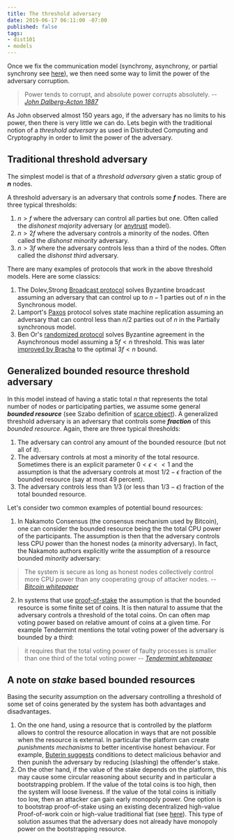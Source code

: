 ```yaml
---
title: The threshold adversary
date: 2019-06-17 06:11:00 -07:00
published: false
tags:
- dist101
- models
---
```


Once we fix the communication model (synchrony, asynchrony, or partial synchrony see [here](https://ittaiab.github.io/2019-05-31-2019-5-31-models/)), we then need some way to limit the power of the adversary corruption. 


> Power tends to corrupt, and absolute power corrupts absolutely.
> -- <cite> [John Dalberg-Acton 1887](https://en.wikipedia.org/wiki/John_Dalberg-Acton,_1st_Baron_Acton) </cite>

As John observed almost 150 years ago, if the adversary has no limits to his power, then there is very little we can do. Lets begin with the traditional notion of a _threshold adversary_ as used in Distributed Computing and Cryptography in order to limit the power of the adversary. 

## Traditional threshold adversary 
The simplest model is that of a _threshold adversary_ given a static group of **_n_** nodes. 

A threshold adversary is an adversary that controls some **_f_** nodes. There are three typical thresholds:
1. $n>f$ where the adversary can control all parties but one. Often called the _dishonest majority_ adversary (or [anytrust](https://www.ohmygodel.com/publications/d3-eurosec12.pdf) model).
2. $n>2f$ where the adversary controls a minority of the nodes. Often called the _dishonst minority_ adversary.
3. $n>3f$ where the adversary controls less than a third of the nodes. Often called the _dishonst third_ adversary.

There are many examples of protocols that work in the above threshold models. Here are some classics:
1. The Dolev,Strong [Broadcast protocol](https://www.cs.huji.ac.il/~dolev/pubs/authenticated.pdf)  solves Byzantine broadcast assuming an adversary that can control up to $n-1$ parties out of $n$ in the Synchronous model.
2. Lamport's [Paxos](https://lamport.azurewebsites.net/pubs/lamport-paxos.pdf) protocol solves state machine replication assuming an adversary that can control less than $n/2$ parties out of $n$ in the Partially synchronous model.
3. Ben Or's [randomized protocol](http://www.cs.utexas.edu/users/lorenzo/corsi/cs380d/papers/p27-ben-or.pdf) solves Byzantine agreement in the Asynchronous model assuming a $5f<n$ threshold. This was later [improved by Bracha](https://core.ac.uk/download/pdf/82523202.pdf) to the optimal $3f<n$ bound.

## Generalized bounded resource threshold adversary 
In this model instead of having a static total _n_ that represents the total number of nodes or participating parties, we assume some general **_bounded resource_** (see Szabo definition of [scarce object](https://nakamotoinstitute.org/scarce-objects/)). A generalized threshold adversary is an adversary that controls some **_fraction_** of this _bounded resource_. Again, there are three typical thresholds:

1. The adversary can control any amount of the bounded resource (but not all of it).
2. The adversary controls at most a minority of the total resource. Sometimes there is an explicit parameter $0< \epsilon << 1$ and the assumption is that the adversary controls at most $1/2 - \epsilon$ fraction of the bounded resource (say at most 49 percent).
3. The adversary controls less than $1/3$ (or less than $1/3 - \epsilon$) fraction of the total bounded resource. 


Let's consider two common examples of potential bound resources:

1. In Nakamoto Consensus (the consensus mechanism used by Bitcoin), one can consider the bounded resource being the the total CPU power of the participants. The assumption is then that the adversary controls less CPU power than the honest nodes (a minority adversary). In fact, the Nakamoto authors explicitly write the assumption of a resource bounded _minority_ adversary:
> The system is secure as long as honest nodes collectively control more CPU power than any cooperating group of attacker nodes.
> -- <cite>[Bitcoin whitepaper](https://bitcoin.org/bitcoin.pdf) </cite>

2. In systems that use [proof-of-stake](https://www.investopedia.com/terms/p/proof-stake-pos.asp) the assumption is that the bounded resource is some finite set of coins. It is then natural to assume that the adversary controls a threshold of the total coins. On can often map voting power based on relative amount of coins at a given time. For example Tendermint mentions the total voting power of the adversary is bounded by a third:
> it requires that the total voting power of faulty processes is smaller than one third of the total voting power
> -- <cite> [Tendermint whitepaper](https://arxiv.org/pdf/1807.04938.pdf) </cite>


## A note on _stake_ based bounded resources
Basing the security assumption on the adversary controlling a threshold of some set of coins generated by the system has both advantages and disadvantages.
1. On the one hand, using a resource that is controlled by the platform allows to control the resource allocation in ways that are not possible when the resource is external. In particular the platform can  create _punishments mechanisms_ to better incentivise honest behaviour. For example, [Buterin suggests]((https://medium.com/@VitalikButerin/minimal-slashing-conditions-20f0b500fc6c)) conditions to detect malicious behavior and then punish the adversary by reducing (slashing) the offender's stake.
2. On the other hand, if the value of the stake depends on the platform, this may cause some circular reasoning about security and in particular a bootstrapping problem. If the value of the total coins is too high, then the system will loose liveness. If the value of the total coins is initially too low, then an attacker can gain early monopoly power. One option is to bootstrap proof-of-stake using an existing decentralized high-value Proof-of-work coin or high-value traditional fiat (see [here](https://bitcoinist.com/visa-paypal-10-million-run-facebook-coin-node/)). This type of solution assumes that the adversary does not already have monopoly power on the bootstrapping resource. 
